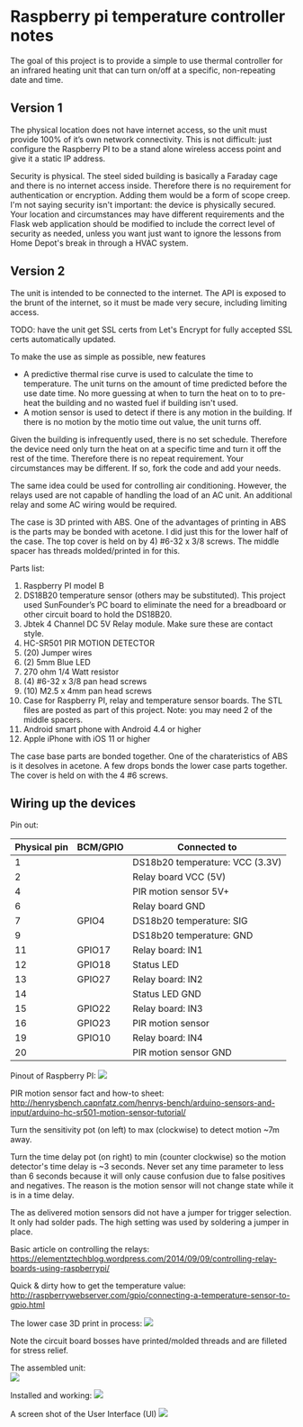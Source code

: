 # Raspberry pi temperature controller notes

The goal of this project is to provide a simple to use thermal controller for an infrared heating unit that can turn on/off at a specific, non-repeating date and time.  

## Version 1 
The physical location does not have internet access, so the unit must provide 100% of it’s own network connectivity. This is not difficult:  just configure the Raspberry PI to be a stand alone wireless access point and give it a static IP address. 

Security is physical.  The steel sided building is basically a Faraday cage and there is no internet access inside. Therefore there is no requirement for authentication or encryption. Adding them would be a form of scope creep.  I'm not saying security isn't important: the device is physically secured.  Your location and circumstances may have different requirements and the Flask web application should be modified to include the correct level of security as needed, unless you want just want to ignore the lessons from Home Depot's break in through a HVAC system. 

## Version 2
The unit is intended to be connected to the internet.  The API is exposed to the brunt of the internet, so it must be made very secure, including limiting access. 

TODO:  have the unit get SSL certs from Let's Encrypt for fully accepted SSL certs automatically updated.

To make the use as simple as possible, new features
* A predictive thermal rise curve is used to calculate the time to temperature.  The unit turns on the amount of time predicted before the use date time.  No more guessing at when to turn the heat on to to pre-heat the building and no wasted fuel if building isn't used.
* A motion sensor is used to detect if there is any motion in the building.  If there is no motion by the motio time out value, the unit turns off.

Given the building is infrequently used, there is no set schedule.  Therefore the device need only turn the heat on at a specific time and turn it off the rest of the time.  Therefore there is no repeat requirement.  Your circumstances may be different. If so, fork the code and add your needs.

The same idea could be used for controlling air conditioning.  However, the relays used are not capable of handling the load of an AC unit.  An additional relay and some AC wiring would be required.

The case is 3D printed with ABS.  One of the advantages of printing in ABS is the parts may be bonded with acetone.  I did just this for the lower half of the case.  The top cover is held on by 4) #6-32 x 3/8 screws.  The middle spacer has threads molded/printed in for this.

Parts list:
1. Raspberry PI model B
1. DS18B20 temperature sensor (others may be substituted). This project used SunFounder’s PC board to eliminate the need for a breadboard or other circuit board to hold the DS18B20.
1. Jbtek 4 Channel DC 5V Relay module.  Make sure these are contact style.
1. HC-SR501 PIR MOTION DETECTOR
1. (20) Jumper wires 
1. (2) 5mm Blue LED
1. 270 ohm 1/4 Watt resistor
1. (4) #6-32 x 3/8 pan head screws 
1. (10) M2.5 x 4mm pan head screws 
1. Case for Raspberry PI, relay and temperature sensor boards.  The STL files are posted as part of this project.  Note:  you may need 2 of the middle spacers.  
1. Android smart phone with Android 4.4 or higher
1. Apple iPhone with iOS 11 or higher

The case base parts are bonded together.  One of the charateristics of ABS is it desolves in acetone.  A few drops bonds the lower case parts together. The cover is held on with the 4 #6 screws.

## Wiring up the devices

Pin out:

| Physical pin | BCM/GPIO | Connected to                    |
|--------------|----------|---------------------------------|
| 1            |          | DS18b20 temperature: VCC (3.3V) |
| 2            |          | Relay board VCC (5V)            |
| 4            |          | PIR motion sensor 5V+           |
| 6            |          | Relay board GND |
| 7            | GPIO4    | DS18b20 temperature: SIG |
| 9            |          | DS18b20 temperature: GND |
| 11           | GPIO17   | Relay board: IN1 |
| 12           | GPIO18   | Status LED       |
| 13           | GPIO27   | Relay board: IN2 |
| 14           |          | Status LED GND |
| 15           | GPIO22   | Relay board: IN3 |
| 16           | GPIO23   | PIR motion sensor |
| 19           | GPIO10   | Relay board: IN4 |
| 20           |          | PIR motion sensor GND |

Pinout of Raspberry PI:
![](https://www.raspberrypi.org/documentation/usage/gpio/images/gpio-numbers-pi2.png)

PIR motion sensor fact and how-to sheet:
<http://henrysbench.capnfatz.com/henrys-bench/arduino-sensors-and-input/arduino-hc-sr501-motion-sensor-tutorial/>

Turn the sensitivity pot (on left) to max (clockwise) to detect motion ~7m away.

Turn the time delay pot (on right) to min (counter clockwise) so the motion detector's time delay is ~3 seconds.  Never set any time parameter to less than 6 seconds because it will only cause confusion due to false positives and negatives.  The reason is the motion sensor will not change state while it is in a time delay.

The as delivered motion sensors did not have a jumper for trigger selection.  It only had solder pads.  The high setting was used by soldering a jumper in place.

Basic article on controlling the relays:
<https://elementztechblog.wordpress.com/2014/09/09/controlling-relay-boards-using-raspberrypi/>

Quick & dirty how to get the temperature value:
<http://raspberrywebserver.com/gpio/connecting-a-temperature-sensor-to-gpio.html>

The lower case 3D print in process:
![](http://moosewareinc.com//portfolio/images/3dprinted-parts/RaspberryPiControllerCase.jpeg)

Note the circuit board bosses have printed/molded threads and are filleted for stress relief.

The assembled unit:  
![](http://moosewareinc.com//portfolio/images/3dprinted-parts/TControllerCompleted.jpeg)

Installed and working:
![](http://moosewareinc.com//portfolio/images/3dprinted-parts/smart_thermostat_installed.jpeg)

A screen shot of the User Interface (UI)
![](http://moosewareinc.com//portfolio/images/Screenshot_1491054776.png)

